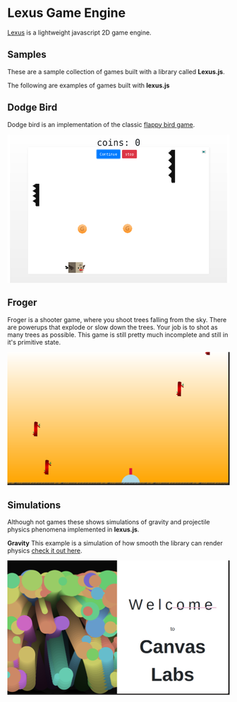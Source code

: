 # Lexus Game Engine

[Lexus](./Lexus/lexus.js) is a lightweight javascript 2D game engine.


## Samples

These are a sample collection of games built with a library called **Lexus.js**. 

The following are examples of games built with **lexus.js**

## Dodge Bird

Dodge bird is an implementation of the classic [flappy bird game](https://kingwilliamsgpt.github.io/Lexus.js/LexusGames/dodge_bird/).

[![FastAPI Logo](./bird.png)](https://kingwilliamsgpt.github.io/Lexus.js/LexusGames/dodge_bird/)


## Froger 

Froger is a shooter game, where you shoot trees falling from the sky. There are powerups that explode or slow down the trees.
Your job is to shot as many trees as possible. This game is still pretty much incomplete and still in it's primitive state.

[![FastAPI Logo](./froger.png)](https://kingwilliamsgpt.github.io/Lexus.js/LexusGames/froger/index.html)


## Simulations

Although not games these shows simulations of gravity and projectile physics phenomena implemented in **lexus.js**.


**Gravity**
This example is a simulation of how smooth the library can render physics
[check it out here](https://kingwilliamsgpt.github.io/Lexus.js/LexusGames/Simulations/gravity.html/).

[![FastAPI Logo](./physics.png)](https://kingwilliamsgpt.github.io/Lexus.js/LexusGames/Simulations/gravity.html/)




